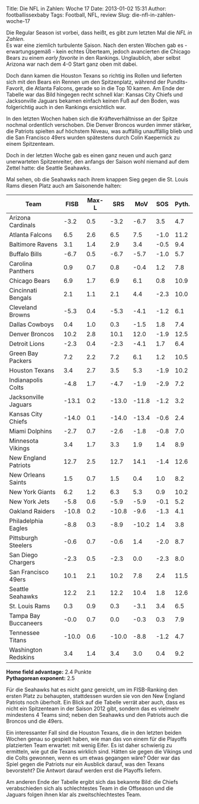 Title: Die NFL in Zahlen: Woche 17
Date: 2013-01-02 15:31
Author: footballissexbaby
Tags: Football, NFL, review
Slug: die-nfl-in-zahlen-woche-17

Die Regular Season ist vorbei, dass heißt, es gibt zum letzten Mal die
*NFL in Zahlen*.  
Es war eine ziemlich turbulente Saison. Nach den ersten Wochen gab es -
erwartungsgemäß - kein echtes Überteam, jedoch avancierten die Chicago
Bears zu einem *early favorite* in den Rankings. Unglaublich, aber
selbst Arizona war nach dem 4-0 Start ganz oben mit dabei.

Doch dann kamen die Houston Texans so richtig ins Rollen und lieferten
sich mit den Bears ein Rennen um den Spitzenplatz, während der
Pundits-Favorit, die Atlanta Falcons, gerade so in die Top 10 kamen. Am
Ende der Tabelle war das Bild hingegen recht schnell klar: Kansas City
Chiefs und Jacksonville Jaguars bekamen einfach keinen Fuß auf den
Boden, was folgerichtig auch in den Rankings ersichtlich war.

In den letzten Wochen haben sich die Kräfteverhältnisse an der Spitze
nochmal ordentlich verschoben. Die Denver Broncos wurden immer stärker,
die Patriots spielten auf höchstem Niveau, was auffällig unauffällig
blieb und die San Francisco 49ers wurden spätestens durch Colin
Kaepernick zu einem Spitzenteam.

Doch in der letzten Woche gab es einen ganz neuen und auch ganz
unerwarteten Spitzenreiter, den anfangs der Saison wohl niemand auf dem
Zettel hatte: die Seattle Seahawks.

Mal sehen, ob die Seahawks nach ihrem knappen Sieg gegen die St. Louis
Rams diesen Platz auch am Saisonende halten:

<table class="table">
<thead>
<tr><th>Team</th><th>FISB</th><th>Max-L</th><th>SRS</th><th>MoV</th><th>SOS</th><th>Pyth.</th></tr>
</thead>
<tbody>
<tr><td>Arizona Cardinals</td><td>-3.2</td>
         <td>0.5</td><td>-3.2</td>
         <td>-6.7</td><td>3.5</td><td>4.7</td></tr>
<tr><td>Atlanta Falcons</td><td>6.5</td>
         <td>2.6</td><td>6.5</td>
         <td>7.5</td><td>-1.0</td><td>11.2</td></tr>
<tr><td>Baltimore Ravens</td><td>3.1</td>
         <td>1.4</td><td>2.9</td>
         <td>3.4</td><td>-0.5</td><td>9.4</td></tr>
<tr><td>Buffalo Bills</td><td>-6.7</td>
         <td>0.5</td><td>-6.7</td>
         <td>-5.7</td><td>-1.0</td><td>5.7</td></tr>
<tr><td>Carolina Panthers</td><td>0.9</td>
         <td>0.7</td><td>0.8</td>
         <td>-0.4</td><td>1.2</td><td>7.8</td></tr>
<tr><td>Chicago Bears</td><td>6.9</td>
         <td>1.7</td><td>6.9</td>
         <td>6.1</td><td>0.8</td><td>10.9</td></tr>
<tr><td>Cincinnati Bengals</td><td>2.1</td>
         <td>1.1</td><td>2.1</td>
         <td>4.4</td><td>-2.3</td><td>10.0</td></tr>
<tr><td>Cleveland Browns</td><td>-5.3</td>
         <td>0.4</td><td>-5.3</td>
         <td>-4.1</td><td>-1.2</td><td>6.1</td></tr>
<tr><td>Dallas Cowboys</td><td>0.4</td>
         <td>1.0</td><td>0.3</td>
         <td>-1.5</td><td>1.8</td><td>7.4</td></tr>
<tr><td>Denver Broncos</td><td>10.2</td>
         <td>2.8</td><td>10.1</td>
         <td>12.0</td><td>-1.9</td><td>12.5</td></tr>
<tr><td>Detroit Lions</td><td>-2.3</td>
         <td>0.4</td><td>-2.3</td>
         <td>-4.1</td><td>1.7</td><td>6.4</td></tr>
<tr><td>Green Bay Packers</td><td>7.2</td>
         <td>2.2</td><td>7.2</td>
         <td>6.1</td><td>1.2</td><td>10.5</td></tr>
<tr><td>Houston Texans</td><td>3.4</td>
         <td>2.7</td><td>3.5</td>
         <td>5.3</td><td>-1.9</td><td>10.2</td></tr>
<tr><td>Indianapolis Colts</td><td>-4.8</td>
         <td>1.7</td><td>-4.7</td>
         <td>-1.9</td><td>-2.9</td><td>7.2</td></tr>
<tr><td>Jacksonville Jaguars</td><td>-13.1</td>
         <td>0.2</td><td>-13.0</td>
         <td>-11.8</td><td>-1.2</td><td>3.2</td></tr>
<tr><td>Kansas City Chiefs</td><td>-14.0</td>
         <td>0.1</td><td>-14.0</td>
         <td>-13.4</td><td>-0.6</td><td>2.4</td></tr>
<tr><td>Miami Dolphins</td><td>-2.7</td>
         <td>0.7</td><td>-2.6</td>
         <td>-1.8</td><td>-0.8</td><td>7.0</td></tr>
<tr><td>Minnesota Vikings</td><td>3.4</td>
         <td>1.7</td><td>3.3</td>
         <td>1.9</td><td>1.4</td><td>8.9</td></tr>
<tr><td>New England Patriots</td><td>12.7</td>
         <td>2.5</td><td>12.7</td>
         <td>14.1</td><td>-1.4</td><td>12.6</td></tr>
<tr><td>New Orleans Saints</td><td>1.5</td>
         <td>0.7</td><td>1.5</td>
         <td>0.4</td><td>1.0</td><td>8.2</td></tr>
<tr><td>New York Giants</td><td>6.2</td>
         <td>1.2</td><td>6.3</td>
         <td>5.3</td><td>0.9</td><td>10.2</td></tr>
<tr><td>New York Jets</td><td>-5.8</td>
         <td>0.6</td><td>-5.9</td>
         <td>-5.9</td><td>-0.1</td><td>5.2</td></tr>
<tr><td>Oakland Raiders</td><td>-10.8</td>
         <td>0.2</td><td>-10.8</td>
         <td>-9.6</td><td>-1.3</td><td>4.1</td></tr>
<tr><td>Philadelphia Eagles</td><td>-8.8</td>
         <td>0.3</td><td>-8.9</td>
         <td>-10.2</td><td>1.4</td><td>3.8</td></tr>
<tr><td>Pittsburgh Steelers</td><td>-0.6</td>
         <td>0.7</td><td>-0.6</td>
         <td>1.4</td><td>-2.0</td><td>8.7</td></tr>
<tr><td>San Diego Chargers</td><td>-2.3</td>
         <td>0.5</td><td>-2.3</td>
         <td>0.0</td><td>-2.3</td><td>8.0</td></tr>
<tr><td>San Francisco 49ers</td><td>10.1</td>
         <td>2.1</td><td>10.2</td>
         <td>7.8</td><td>2.4</td><td>11.5</td></tr>
<tr><td>Seattle Seahawks</td><td>12.2</td>
         <td>2.1</td><td>12.2</td>
         <td>10.4</td><td>1.8</td><td>12.6</td></tr>
<tr><td>St. Louis Rams</td><td>0.3</td>
         <td>0.9</td><td>0.3</td>
         <td>-3.1</td><td>3.4</td><td>6.5</td></tr>
<tr><td>Tampa Bay Buccaneers</td><td>-0.0</td>
         <td>0.7</td><td>0.0</td>
         <td>-0.3</td><td>0.3</td><td>7.9</td></tr>
<tr><td>Tennessee Titans</td><td>-10.0</td>
         <td>0.6</td><td>-10.0</td>
         <td>-8.8</td><td>-1.2</td><td>4.7</td></tr>
<tr><td>Washington Redskins</td><td>3.4</td>
         <td>1.4</td><td>3.4</td>
         <td>3.0</td><td>0.4</td><td>9.2</td></tr>
</tbody>
</table>

**Home field advantage:** 2.4 Punkte  
**Pythagorean exponent:** 2.5

Für die Seahawks hat es nicht ganz gereicht, um im FISB-Ranking den
ersten Platz zu behaupten, stattdessen wurden sie von den New England
Patriots noch überholt. Ein Blick auf die Tabelle verrät aber auch, dass
es nicht ein Spitzenteam in der Saison 2012 gibt, sondern das es
vielmehr mindestens 4 Teams sind; neben den Seahawks und den Patriots
auch die Broncos und die 49ers.

Ein interessanter Fall sind die Houston Texans, die in den letzten
beiden Wochen genau so gespielt haben, wie man das von einem für die
Playoffs platzierten Team erwartet: mit wenig Eifer. Es ist daher
schwierig zu ermitteln, wie gut die Texans wirklich sind. Hätten sie
gegen die Vikings und die Colts gewonnen, wenn es um etwas gegangen
wäre? Oder war das Spiel gegen die Patriots nur ein Ausblick darauf, was
den Texans bevorsteht? Die Antwort darauf werden erst die Playoffs
liefern.

Am anderen Ende der Tabelle ergibt sich das bekannte Bild: die Chiefs
verabschieden sich als schlechtestes Team in die Offseason und die
Jaguars folgen ihnen klar als zweitschlechtestes Team.

